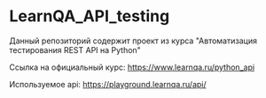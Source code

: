 # LearnQA_API_testing
Данный репозиторий содержит проект из курса "Автоматизация тестирования REST API на Python"

Ссылка на официальный курс: https://www.learnqa.ru/python_api

Используемое api: https://playground.learnqa.ru/api/